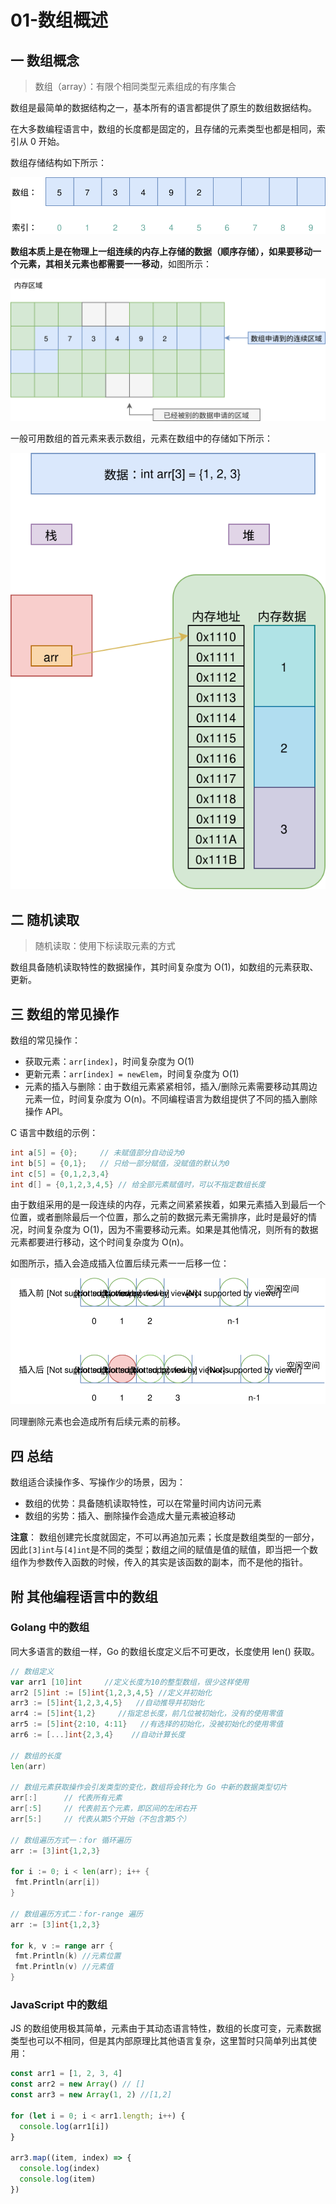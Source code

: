 # 01-数组概述

## 一 数组概念

> 数组（array）：有限个相同类型元素组成的有序集合

数组是最简单的数据结构之一，基本所有的语言都提供了原生的数组数据结构。

在大多数编程语言中，数组的长度都是固定的，且存储的元素类型也都是相同，索引从 0 开始。

数组存储结构如下所示：

![数组存储结构](../images/structure/array-01.svg)

**数组本质上是在物理上一组连续的内存上存储的数据（顺序存储），如果要移动一个元素，其相关元素也都需要一一移动**，如图所示：

![数组的顺序存储](../images/structure/array-02.svg)

一般可用数组的首元素来表示数组，元素在数组中的存储如下所示：

![数组的顺序存储](../images/structure/array-05.svg)

## 二 随机读取

> 随机读取：使用下标读取元素的方式

数组具备随机读取特性的数据操作，其时间复杂度为 O(1)，如数组的元素获取、更新。

## 三 数组的常见操作

数组的常见操作：

- 获取元素：`arr[index]`，时间复杂度为 O(1)
- 更新元素：`arr[index] = newElem`，时间复杂度为 O(1)
- 元素的插入与删除：由于数组元素紧紧相邻，插入/删除元素需要移动其周边元素一位，时间复杂度为 O(n)。不同编程语言为数组提供了不同的插入删除操作 API。

C 语言中数组的示例：

```c++
int a[5] = {0};     // 未赋值部分自动设为0
int b[5] = {0,1};   // 只给一部分赋值，没赋值的默认为0
int c[5] = {0,1,2,3,4}
int d[] = {0,1,2,3,4,5} // 给全部元素赋值时，可以不指定数组长度
```

由于数组采用的是一段连续的内存，元素之间紧紧挨着，如果元素插入到最后一个位置，或者删除最后一个位置，那么之前的数据元素无需排序，此时是最好的情况，时间复杂度为 O(1)，因为不需要移动元素。如果是其他情况，则所有的数据元素都要进行移动，这个时间复杂度为 O(n)。

如图所示，插入会造成插入位置后续元素一一后移一位：

![数组插入](../images/structure/array-00.svg)

同理删除元素也会造成所有后续元素的前移。

## 四 总结

数组适合读操作多、写操作少的场景，因为：

- 数组的优势：具备随机读取特性，可以在常量时间内访问元素
- 数组的劣势：插入、删除操作会造成大量元素被迫移动

**注意**：
数组创建完长度就固定，不可以再追加元素；长度是数组类型的一部分，因此`[3]int`与`[4]int`是不同的类型；数组之间的赋值是值的赋值，即当把一个数组作为参数传入函数的时候，传入的其实是该函数的副本，而不是他的指针。

## 附 其他编程语言中的数组

### Golang 中的数组

同大多语言的数组一样，Go 的数组长度定义后不可更改，长度使用 len() 获取。

```go
// 数组定义
var arr1 [10]int     //定义长度为10的整型数组，很少这样使用
arr2 [5]int := [5]int{1,2,3,4,5} //定义并初始化
arr3 := [5]int{1,2,3,4,5}   //自动推导并初始化
arr4 := [5]int{1,2}     //指定总长度，前几位被初始化，没有的使用零值
arr5 := [5]int{2:10, 4:11}   //有选择的初始化，没被初始化的使用零值
arr6 := [...]int{2,3,4}    //自动计算长度

// 数组的长度
len(arr)

// 数组元素获取操作会引发类型的变化，数组将会转化为 Go 中新的数据类型切片
arr[:]      // 代表所有元素
arr[:5]     // 代表前五个元素，即区间的左闭右开
arr[5:]     // 代表从第5个开始（不包含第5个）

// 数组遍历方式一：for 循环遍历
arr := [3]int{1,2,3}

for i := 0; i < len(arr); i++ {
 fmt.Println(arr[i])
}

// 数组遍历方式二：for-range 遍历
arr := [3]int{1,2,3}

for k, v := range arr {
 fmt.Println(k) //元素位置
 fmt.Println(v) //元素值
}
```

### JavaScript 中的数组

JS 的数组使用极其简单，元素由于其动态语言特性，数组的长度可变，元素数据类型也可以不相同，但是其内部原理比其他语言复杂，这里暂时只简单列出其使用：

```js
const arr1 = [1, 2, 3, 4]
const arr2 = new Array() // []
const arr3 = new Array(1, 2) //[1,2]

for (let i = 0; i < arr1.length; i++) {
  console.log(arr1[i])
}

arr3.map((item, index) => {
  console.log(index)
  console.log(item)
})
```

